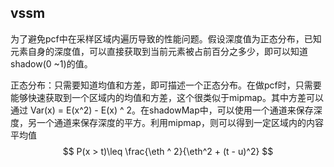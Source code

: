 ## vssm

为了避免pcf中在采样区域内遍历导致的性能问题。假设深度值为正态分布，已知元素自身的深度值，可以直接获取到当前元素被占前百分之多少，即可以知道shadow(0 ~1)的值。

正态分布：只需要知道均值和方差，即可描述一个正态分布。在做pcf时，只需要能够快速获取到一个区域内的均值和方差，这个很类似于mipmap。其中方差可以通过 Var(x) = E(x^2) - E(x) ^ 2。在shadowMap中，可以使用一个通道来保存深度，另一个通道来保存深度的平方。利用mipmap，则可以得到一定区域内的内容平均值
$$
P(x > t)\leq \frac{\eth ^ 2}{\eth^2 + (t - u)^2}
$$
